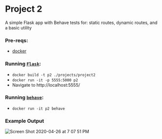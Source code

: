# Project 2

A simple Flask app with Behave tests for: static routes, dynamic routes, and a basic utility

### Pre-reqs: 
   - [docker](https://docs.docker.com/install/)

### Running [`Flask`](https://flask.palletsprojects.com/):
   - `docker build -t p2 ./projects/project2`
   - `docker run -it -p 5555:5000 p2`
   - Navigate to http://localhost:5555/

### Running [`behave`](https://behave.readthedocs.io/en/latest/):
   - `docker run -it p2 behave`

### Example Output
![Screen Shot 2020-04-26 at 7 07 51 PM](https://user-images.githubusercontent.com/5629547/80322205-78b1ae80-87f1-11ea-8461-6dae4eee53d7.png)
